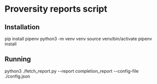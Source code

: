 # Proversity reports script

## Installation

pip install pipenv
python3 -m venv venv
source venv/bin/activate
pipenv install

## Running

python3 ./fetch_report.py --report completion_report --config-file ./config.json

